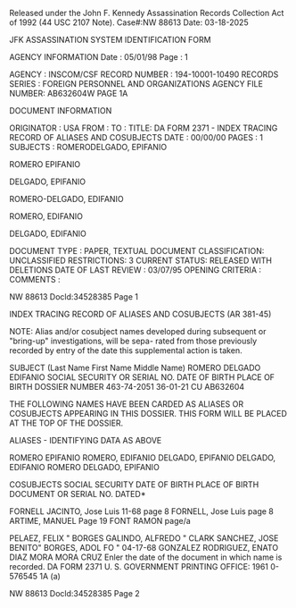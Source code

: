 Released under the John F. Kennedy
Assassination Records Collection Act of
1992 (44 USC 2107 Note). Case#:NW
88613 Date: 03-18-2025

JFK ASSASSINATION SYSTEM
IDENTIFICATION FORM

AGENCY INFORMATION
Date : 05/01/98
Page : 1

AGENCY : INSCOM/CSF
RECORD NUMBER : 194-10001-10490
RECORDS SERIES : FOREIGN PERSONNEL AND ORGANIZATIONS
AGENCY FILE NUMBER: AB632604W PAGE 1A

DOCUMENT INFORMATION

ORIGINATOR : USA
FROM :
TO :
TITLE: DA FORM 2371 - INDEX TRACING RECORD OF ALIASES AND
COSUBJECTS
DATE : 00/00/00
PAGES : 1
SUBJECTS : ROMERODELGADO, EPIFANIO

ROMERO EPIFANIO

DELGADO, EPIFANIO

ROMERO-DELGADO, EDIFANIO

ROMERO, EDIFANIO

DELGADO, EDIFANIO

DOCUMENT TYPE : PAPER, TEXTUAL DOCUMENT
CLASSIFICATION: UNCLASSIFIED
RESTRICTIONS: 3
CURRENT STATUS: RELEASED WITH DELETIONS
DATE OF LAST REVIEW : 03/07/95
OPENING CRITERIA :
COMMENTS :

NW 88613 Docld:34528385 Page 1

INDEX TRACING RECORD OF ALIASES AND COSUBJECTS
(AR 381-45)

NOTE: Alias and/or cosubject names developed during
subsequent or "bring-up" investigations, will be sepa-
rated from those previously recorded by entry of the date
this supplemental action is taken.

SUBJECT (Last Name First Name Middle Name)
ROMERO DELGADO EDIFANIO
SOCIAL SECURITY OR SERIAL NO. DATE OF BIRTH PLACE OF BIRTH DOSSIER NUMBER
463-74-2051 36-01-21 CU AB632604

THE FOLLOWING NAMES HAVE BEEN CARDED AS ALIASES OR COSUBJECTS APPEARING IN THIS DOSSIER. THIS FORM WILL BE
PLACED AT THE TOP OF THE DOSSIER.

ALIASES - IDENTIFYING DATA AS ABOVE

ROMERO EPIFANIO ROMERO, EDIFANIO
DELGADO, EPIFANIO DELGADO, EDIFANIO
ROMERO DELGADO, EPIFANIO

COSUBJECTS SOCIAL SECURITY DATE OF BIRTH PLACE OF BIRTH DOCUMENT
OR SERIAL NO. DATED*

FORNELL JACINTO, Jose Luis 11-68
page 8
FORNELL, Jose Luis page 8
ARTIME, MANUEL Page 19
FONT RAMON page/a

PELAEZ, FELIX "
BORGES GALINDO, ALFREDO "
CLARK SANCHEZ, JOSE BENITO"
BORGES, ADOL FO "
04-17-68
GONZALEZ RODRIGUEZ, ENATO
DIAZ MORA
MORA
CRUZ
Enler the date of the document in which name is recorded.
DA FORM 2371
U. S. GOVERNMENT PRINTING OFFICE: 1961 0-576545
1A
(a)

NW 88613 Docld:34528385 Page 2
